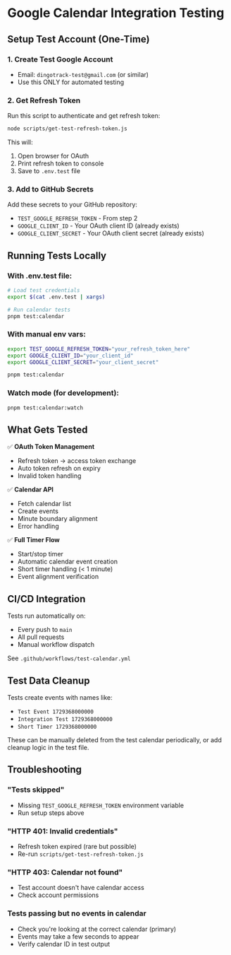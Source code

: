 # Google Calendar Integration Testing

## Setup Test Account (One-Time)

### 1. Create Test Google Account
- Email: `dingotrack-test@gmail.com` (or similar)
- Use this ONLY for automated testing

### 2. Get Refresh Token

Run this script to authenticate and get refresh token:

```bash
node scripts/get-test-refresh-token.js
```

This will:
1. Open browser for OAuth
2. Print refresh token to console
3. Save to `.env.test` file

### 3. Add to GitHub Secrets

Add these secrets to your GitHub repository:
- `TEST_GOOGLE_REFRESH_TOKEN` - From step 2
- `GOOGLE_CLIENT_ID` - Your OAuth client ID (already exists)
- `GOOGLE_CLIENT_SECRET` - Your OAuth client secret (already exists)

## Running Tests Locally

### With .env.test file:
```bash
# Load test credentials
export $(cat .env.test | xargs)

# Run calendar tests
pnpm test:calendar
```

### With manual env vars:
```bash
export TEST_GOOGLE_REFRESH_TOKEN="your_refresh_token_here"
export GOOGLE_CLIENT_ID="your_client_id"
export GOOGLE_CLIENT_SECRET="your_client_secret"

pnpm test:calendar
```

### Watch mode (for development):
```bash
pnpm test:calendar:watch
```

## What Gets Tested

✅ **OAuth Token Management**
- Refresh token → access token exchange
- Auto token refresh on expiry
- Invalid token handling

✅ **Calendar API**
- Fetch calendar list
- Create events
- Minute boundary alignment
- Error handling

✅ **Full Timer Flow**
- Start/stop timer
- Automatic calendar event creation
- Short timer handling (< 1 minute)
- Event alignment verification

## CI/CD Integration

Tests run automatically on:
- Every push to `main`
- All pull requests
- Manual workflow dispatch

See `.github/workflows/test-calendar.yml`

## Test Data Cleanup

Tests create events with names like:
- `Test Event 1729368000000`
- `Integration Test 1729368000000`
- `Short Timer 1729368000000`

These can be manually deleted from the test calendar periodically, or add cleanup logic in the test file.

## Troubleshooting

### "Tests skipped"
- Missing `TEST_GOOGLE_REFRESH_TOKEN` environment variable
- Run setup steps above

### "HTTP 401: Invalid credentials"
- Refresh token expired (rare but possible)
- Re-run `scripts/get-test-refresh-token.js`

### "HTTP 403: Calendar not found"
- Test account doesn't have calendar access
- Check account permissions

### Tests passing but no events in calendar
- Check you're looking at the correct calendar (primary)
- Events may take a few seconds to appear
- Verify calendar ID in test output

